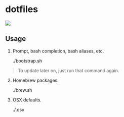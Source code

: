 # dotfiles

![](http://i.giphy.com/KCh9Kkf2MILK0.gif)

## Usage

1. Prompt, bash completion, bash aliases, etc.

    ./bootstrap.sh

> To update later on, just run that command again.

2. Homebrew packages.

    ./brew.sh

3. OSX defaults.

    ./.osx
